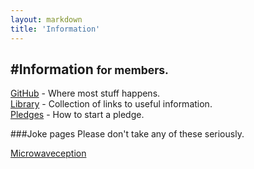 ```yaml
---
layout: markdown
title: 'Information'
---
```

#Information <small>for members.</small>
---

[GitHub](https://github.com/ChelmsfordMakerspace) - Where most stuff happens.  
[Library](library) - Collection of links to useful information.  
[Pledges](pledges) - How to start a pledge.

###Joke pages
Please don't take any of these seriously.  

[Microwaveception](microwaveception)
